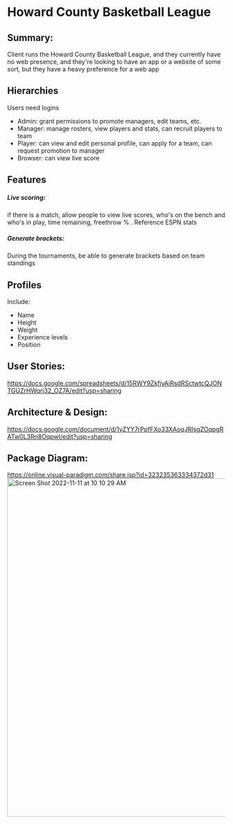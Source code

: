 # Howard County Basketball League

## Summary:

Client runs the Howard County Basketball League, and they currently have no web presence, and they're looking to have an app or a website of some sort, but they have a heavy preference for a web app

## Hierarchies
Users need logins
- Admin: grant permissions to promote managers, edit teams, etc.
- Manager: manage rosters, view players and stats, can recruit players to team
- Player: can view and edit personal profile, can apply for a team, can request promotion to manager 
- Browser: can view live score

## Features
##### **Live scoring**:
if there is a match, allow people to view live scores, who's on the bench and who's in play, time remaining, freethrow % . Reference ESPN stats

##### **Generate brackets**:
During the tournaments, be able to generate brackets based on team standings

## **Profiles**
Include:
- Name
- Height
- Weight
- Experience levels
- Position


## User Stories:
https://docs.google.com/spreadsheets/d/15RWY9ZkfjyAiRsdRSctwtcQJONTGUZrHWqrj32_OZ7A/edit?usp=sharing

## Architecture & Design:
https://docs.google.com/document/d/1yZYY7rPpfFXo33XAoqJRIsgZOqpgRATw0L3Rn8OqpwI/edit?usp=sharing

## Package Diagram:
https://online.visual-paradigm.com/share.jsp?id=323235363334372d31<img width="780" alt="Screen Shot 2022-11-11 at 10 10 29 AM" src="https://user-images.githubusercontent.com/55000580/201368709-db21dbc6-884c-43f9-abda-040c1a9e0306.png">


